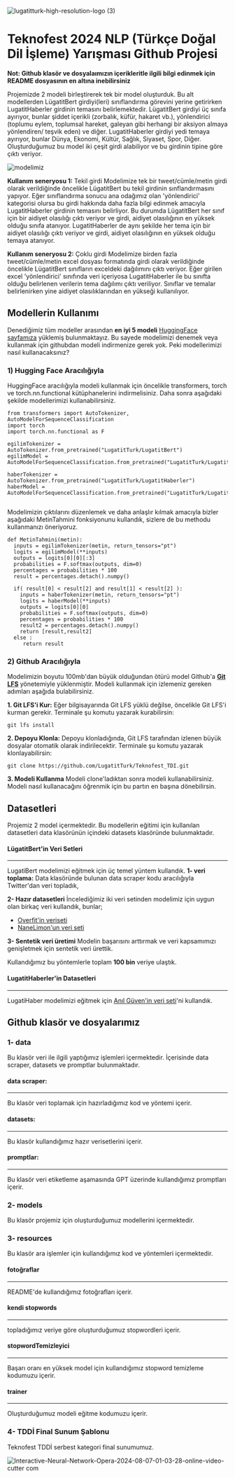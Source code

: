 
![lugatitturk-high-resolution-logo (3)](https://github.com/user-attachments/assets/dba710a6-e246-44fb-872d-78ead64bd9ac)

# Teknofest 2024 NLP (Türkçe Doğal Dil İşleme) Yarışması Github Projesi

**Not: Github klasör ve dosyalaımızın içerikleritle ilgili bilgi edinmek için README dosyasının en altına inebilirsiniz**

Projemizde 2 modeli birleştirerek tek bir model oluşturduk. Bu alt modellerden LügatitBert girdiyi(leri) sınıflandırma görevini yerine getirirken LugatitHaberler girdinin temasını belirlemektedir. LügatitBert girdiyi üç sınıfa ayırıyor, bunlar şiddet içerikli (zorbalık, küfür, hakaret vb.), yönlendirici (toplumu eylem, toplumsal hareket, galeyan gibi herhangi bir aksiyon almaya yönlendiren/ teşvik eden) ve diğer. LugatitHaberler girdiyi yedi temaya ayırıyor, bunlar Dünya, Ekonomi, Kültür, Sağlık, Siyaset, Spor, Diğer. Oluşturduğumuz bu model iki çeşit girdi alabiliyor ve bu girdinin tipine göre çıktı veriyor. 

![modelimiz](https://github.com/user-attachments/assets/6e1eef4f-2dc0-43c5-bbef-c3b044098b84)

**Kullanım seneryosu 1:** Tekil girdi
Modelimize tek bir tweet/cümle/metin girdi olarak verildiğinde öncelikle LügatitBert bu tekil girdinin sınflandırmasını yapıyor. Eğer sınıflandırma sonucu ana odağımız olan 'yönlendirici' kategorisi olursa bu girdi hakkında daha fazla bilgi edinmek amacıyla LugatitHaberler girdinin temasını belirliyor. Bu durumda LügatitBert her sınıf için bir aidiyet olasılığı çıktı veriyor ve girdi, aidiyet olasılığının en yüksek olduğu sınıfa atanıyor. LugatitHaberler de aynı şekilde her tema için bir aidiyet olasılığı çıktı veriyor ve girdi, aidiyet olasılığının en yüksek olduğu temaya atanıyor. 

**Kullanım seneryosu 2:** Çoklu girdi
Modelimize birden fazla tweet/cümle/metin excel dosyası formatında girdi olarak verildiğinde öncelikle LügatitBert sınıfların exceldeki dağılımını çıktı veriyor. Eğer girilen excel 'yönlendirici' sınıfında veri içeriyosa LugatitHaberler ile bu sınıfta olduğu belirlenen verilerin tema dağılımı çıktı veriliyor. Sınıflar ve temalar belirlenirken yine aidiyet olasılıklarından en yükseği kullanılıyor.

## Modellerin Kullanımı

Denediğimiz tüm modeller arasından **en iyi 5 modeli** [HuggingFace sayfamıza](https://huggingface.co/LugatitTurk) yüklemiş bulunmaktayız. Bu sayede modelimizi denemek veya kullanmak için githubdan modeli indirmenize gerek yok. Peki modellerimizi nasıl kullanacaksınız?

### 1) Hugging Face Aracılığıyla
HuggingFace aracılığıyla modeli kullanmak için öncelikle transformers, torch ve torch.nn.functional kütüphanelerini indirmelisiniz. Daha sonra aşağıdaki şekilde modellerimizi kullanabilirsiniz. 

```
from transformers import AutoTokenizer, AutoModelForSequenceClassification
import torch
import torch.nn.functional as F

egilimTokenizer = AutoTokenizer.from_pretrained("LugatitTurk/LugatitBert")
egilimModel = AutoModelForSequenceClassification.from_pretrained("LugatitTurk/LugatitBert")

haberTokenizer = AutoTokenizer.from_pretrained("LugatitTurk/LugatitHaberler")
haberModel = AutoModelForSequenceClassification.from_pretrained("LugatitTurk/LugatitHaberler")


```
Modelimizin çıktılarını düzenlemek ve daha anlaşlır kılmak amacıyla bizler aşağıdaki MetinTahmini fonksiyonunu kullandık, sizlere de bu methodu kullanmanızı öneriyoruz.
```
def MetinTahmini(metin):
  inputs = egilimTokenizer(metin, return_tensors="pt")
  logits = egilimModel(**inputs)
  outputs = logits[0][0][:3]
  probabilities = F.softmax(outputs, dim=0)
  percentages = probabilities * 100
  result = percentages.detach().numpy()

  if( result[0] < result[2] and result[1] < result[2] ):
    inputs = haberTokenizer(metin, return_tensors="pt")
    logits = haberModel(**inputs)
    outputs = logits[0][0]
    probabilities = F.softmax(outputs, dim=0)
    percentages = probabilities * 100
    result2 = percentages.detach().numpy()
    return [result,result2]
  else :
     return result

```

### 2) Github Aracılığıyla
Modelimizin boyutu 100mb'dan büyük olduğundan ötürü model Github'a [**Git LFS**](https://docs.github.com/en/repositories/working-with-files/managing-large-files/about-git-large-file-storage) yönetemiyle yüklenmiştir. Modeli kullanmak için izlemeniz gereken adımları aşağıda bulabilirsiniz.

**1. Git LFS'i Kur:**
Eğer bilgisayarında Git LFS yüklü değilse, öncelikle Git LFS'i kurman gerekir. Terminale şu komutu yazarak kurabilirsin:
```
git lfs install
```

**2. Depoyu Klonla:**
Depoyu klonladığında, Git LFS tarafından izlenen büyük dosyalar otomatik olarak indirilecektir. Terminale şu komutu yazarak klonlayabilirsin:
```
git clone https://github.com/LugatitTurk/Teknofest_TDI.git
```

**3. Modeli Kullanma**
Modeli clone'ladıktan sonra modeli kullanabilirsiniz. Modeli nasıl kullanacağını öğrenmik için bu partın en başına dönebilirsin.


## Datasetleri 

Projemiz 2 model içermektedir. Bu modellerin eğitimi için kullanılan datasetleri data klasörünün içindeki datasets klasöründe bulunmaktadır.

#### LügatitBert'in Veri Setleri
---
LugatiBert modelimizi eğitmek için üç temel yüntem kullandık.
  **1- veri toplama:**
  Data klasöründe bulunan data scraper kodu aracılığıyla Twitter'dan veri topladık,
    
  **2- Hazır datasetleri**
  İncelediğimiz iki veri setinden modelimiz için uygun olan birkaç veri kullandık, bunlar;
  -  [Overfit'in veriseti](https://huggingface.co/datasets/Overfit-GM/turkish-toxic-language)
  -  [NaneLimon'un veri seti](https://huggingface.co/datasets/nanelimon/insult-dataset)
      
  **3- Sentetik veri üretimi**
  Modelin başarısını arttırmak ve veri kapsamımızı genişletmek için sentetik veri ürettik.
  
Kullandığımız bu yöntemlerle toplam **100 bin** veriye ulaştık.

#### LugatitHaberler'in Datasetleri
---
LugatiHaber modelimizi eğitmek için [Anıl Güven'in veri seti](https://www.kaggle.com/datasets/anil1055/turkish-headlines-dataset)'ni kullandık.

## Github klasör ve dosyalarımız

### 1- data
Bu klasör veri ile ilgili yaptığımız işlemleri içermektedir. İçerisinde data scraper, datasets ve promptlar bulunmaktadır.
#### data scraper:
---
Bu klasör veri toplamak için hazırladığımız kod ve yöntemi içerir.
#### datasets:
---
Bu klasör kullandığımız hazır verisetlerini içerir.
#### promptlar:
---
Bu klasör veri etiketleme aşamasında GPT üzerinde kullandığımız promptları içerir.

### 2- models
Bu klasör projemiz için oluşturduğumuz modellerini içermektedir.

### 3- resources
Bu klasör ara işlemler için kullandığımız kod ve yöntemleri içermektedir.
#### fotoğraflar
---
README'de kullandığımız fotoğrafları içerir.
#### kendi stopwords
---
topladığımız veriye göre oluşturduğumuz stopwordleri içerir.
#### stopwordTemizleyici
---
Başarı oranı en yüksek model için kullandığımız stopword temizleme kodumuzu içerir.
#### trainer
---
Oluşturduğumuz modeli eğitme kodumuzu içerir.

### 4- TDDİ Final Sunum Şablonu
Teknofest TDDİ serbest kategori final sunumumuz.


![Interactive-Neural-Network-Opera-2024-08-07-01-03-28-_online-video-cutter com_](https://github.com/user-attachments/assets/cf4772c9-90a8-4251-8106-092f19cf472f)





